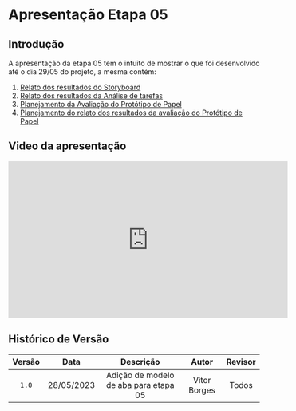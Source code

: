 # Apresentação Etapa 05

## Introdução

<p align="justify">
A apresentação da etapa 05 tem o intuito de mostrar o que foi desenvolvido até o dia 29/05 do projeto, a mesma contém:
</p>

1. <a href="https://github.com/Interacao-Humano-Computador/2023.1-Agiel/blob/main/docs/desenvolvimento/storyboard/relatos_storyboard.md">Relato dos resultados do Storyboard</a>
2. <a href="https://github.com/Interacao-Humano-Computador/2023.1-Agiel/blob/main/docs/desenvolvimento/tarefas/relatos_analise_tarefas.md">Relato dos resultados da Análise de tarefas</a>
3. <a href="https://github.com/Interacao-Humano-Computador/2023.1-Agiel/blob/main/docs/desenvolvimento/prot%C3%B3tipo_de_papel/planejamento_da_avalia%C3%A7%C3%A3o_do_prot%C3%B3tipo_de_papel.md">Planejamento da Avaliação do Protótipo de Papel</a>
4. <a href="https://github.com/Interacao-Humano-Computador/2023.1-Agiel/blob/main/docs/desenvolvimento/prot%C3%B3tipo_de_papel/planejamento_relato_resultado_prototipo_papel.md">Planejamento do relato dos resultados da avaliação do Protótipo de Papel</a>

## Video da apresentação
<iframe width="560" height="315" src="https://www.youtube.com/embed/2ZNzqNc-eK8" title="YouTube video player" frameborder="0" allow="accelerometer; autoplay; clipboard-write; encrypted-media; gyroscope; picture-in-picture; web-share" allowfullscreen></iframe>

## Histórico de Versão

| Versão | Data  |            Descrição              |     Autor      |    Revisor    |
|:------:|:-----:|:---------------------------------:|:--------------:|:-------------:|
| `1.0`  | 28/05/2023 | Adição de modelo de aba para etapa 05 | Vitor Borges | Todos|